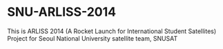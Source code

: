 SNU-ARLISS-2014
===============

This is ARLISS 2014 (A Rocket Launch for International Student Satellites) Project for Seoul National University satellite team, SNUSAT 
